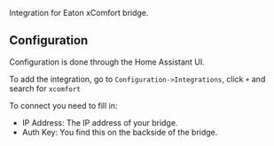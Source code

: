 Integration for Eaton xComfort bridge.

Configuration
-------------

Configuration is done through the Home Assistant UI.

To add the integration, go to `Configuration->Integrations`, click `+` and search for `xcomfort`

To connect you need to fill in:
- IP Address: The IP address of your bridge.
- Auth Key: You find this on the backside of the bridge.
